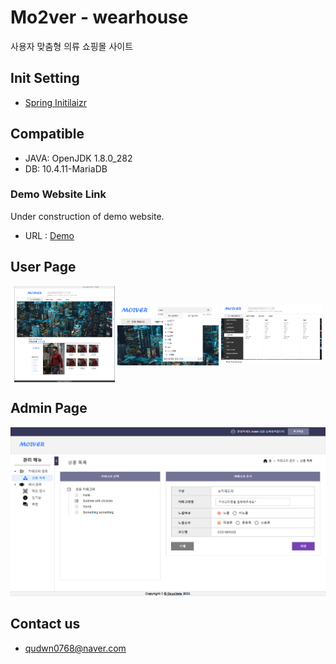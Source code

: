 # Mo2ver - wearhouse
사용자 맞춤형 의류 쇼핑몰 사이트

## Init Setting
- [Spring Initilaizr](https://start.spring.io/#!type=gradle-project&language=java&platformVersion=2.7.3&packaging=jar&jvmVersion=1.8&groupId=com.mo2ver&artifactId=master&name=master&description=Mo2ver%20project%20for%20Spring%20Boot&packageName=com.mo2ver.master&dependencies=data-jpa,validation,security,mail,devtools,mariadb,lombok)

## Compatible
- JAVA: OpenJDK 1.8.0_282
- DB: 10.4.11-MariaDB

### Demo Website Link
Under construction of demo website.
- URL : [Demo](https://web-mo2ver-bkcl2bloy8m0h1.sel5.cloudtype.app/)

## User Page
<p align="center">
	<img src="./images/user01.png" align="center" width="32%">
	<img src="./images/user02.png" align="center" width="32%">
	<img src="./images/user03.png" align="center" width="32%">
</p>

## Admin Page
![Admin Page 01](./images/admin01.png)

## Contact us
- qudwn0768@naver.com